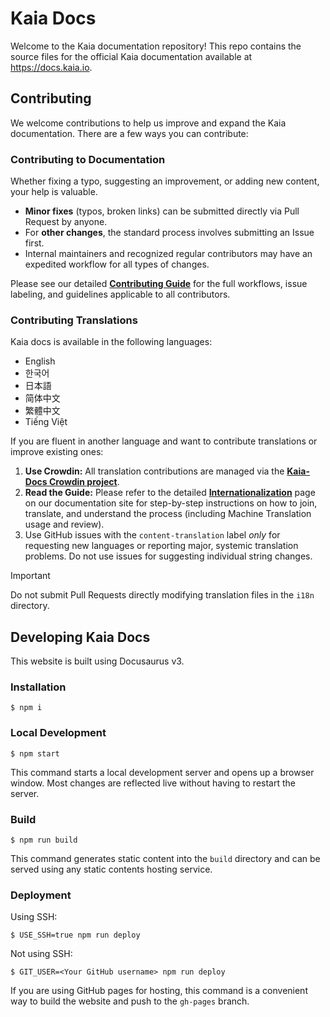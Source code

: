 # Kaia Docs

Welcome to the Kaia documentation repository! This repo contains the source files for the official Kaia documentation available at https://docs.kaia.io.

## Contributing

We welcome contributions to help us improve and expand the Kaia documentation. There are a few ways you can contribute:

### Contributing to Documentation

Whether fixing a typo, suggesting an improvement, or adding new content, your help is valuable.

* **Minor fixes** (typos, broken links) can be submitted directly via Pull Request by anyone.
* For **other changes**, the standard process involves submitting an Issue first.
* Internal maintainers and recognized regular contributors may have an expedited workflow for all types of changes.

Please see our detailed **[Contributing Guide](https://github.com/kaiachain/kaia-docs/blob/main/CONTRIBUTING.md)** for the full workflows, issue labeling, and guidelines applicable to all contributors.

### Contributing Translations

Kaia docs is available in the following languages:

- English
- 한국어
- 日本語
- 简体中文
- 繁體中文
- Tiếng Việt

If you are fluent in another language and want to contribute translations or improve existing ones:

1. **Use Crowdin:** All translation contributions are managed via the **[Kaia-Docs Crowdin project](https://crowdin.com/project/kaia-docs)**.
2. **Read the Guide:** Please refer to the detailed **[Internationalization](https://docs.kaia.io/misc/internationalization/)** page on our documentation site for step-by-step instructions on how to join, translate, and understand the process (including Machine Translation usage and review).
3. Use GitHub issues with the `content-translation` label *only* for requesting new languages or reporting major, systemic translation problems. Do not use issues for suggesting individual string changes.

> [!IMPORTANT]
> Do not submit Pull Requests directly modifying translation files in the `i18n` directory.

## Developing Kaia Docs

This website is built using Docusaurus v3.

### Installation

```
$ npm i
```

### Local Development

```
$ npm start
```

This command starts a local development server and opens up a browser window. Most changes are reflected live without having to restart the server.

### Build

```
$ npm run build
```

This command generates static content into the `build` directory and can be served using any static contents hosting service.

### Deployment

Using SSH:

```
$ USE_SSH=true npm run deploy
```

Not using SSH:

```
$ GIT_USER=<Your GitHub username> npm run deploy
```

If you are using GitHub pages for hosting, this command is a convenient way to build the website and push to the `gh-pages` branch.
